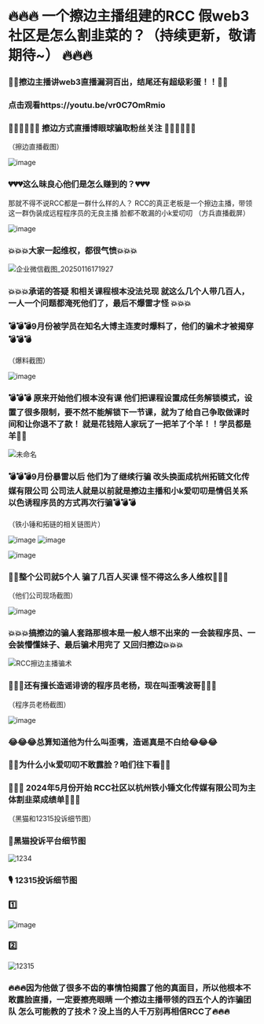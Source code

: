 # 🔥🔥🔥 一个擦边主播组建的RCC 假web3社区是怎么割韭菜的？（持续更新，敬请期待~） 🔥🔥🔥
### 👯‍♀️擦边主播讲web3直播漏洞百出，结尾还有超级彩蛋！！👯‍♀️
### 点击观看https://youtu.be/vr0C7OmRmio

### 💃🏽💃🏽💃🏽 擦边方式直播博眼球骗取粉丝关注 💃🏽💃🏽💃🏽
（擦边直播截图）

![image](https://github.com/user-attachments/assets/2bc5fe0f-c024-4879-8aa7-90554f53514e)


### 💔💔💔这么昧良心他们是怎么赚到的？💔💔💔
   那就不得不说RCC都是一群什么样的人？
RCC的真正老板是一个擦边主播，带领这一群伪装成远程程序员的无良主播
脸都不敢漏的小k爱叨叨
（方兵直播截屏）


![image](https://github.com/user-attachments/assets/a2cc15b3-a60d-4aa8-94c3-95ec62914031)


### 💥💥💥大家一起维权，都很气愤💥💥💥


![企业微信截图_20250116171927](https://github.com/user-attachments/assets/3aacc6c0-201b-4fbd-817a-1ad7c8fe43a0)


### 💥💥💥承诺的答疑 和相关课程根本没法兑现 就这么几个人带几百人，一人一个问题都淹死他们了，最后不爆雷才怪  💥💥💥
### 💣💣💣9月份被学员在知名大博主连麦时爆料了，他们的骗术才被揭穿 💣💣💣
（爆料截图）


![image](https://github.com/user-attachments/assets/5fa3cf2e-5624-4072-a31f-d16fd7442ad7)


### 💣💣💣 原来开始他们根本没有课  他们把课程设置成任务解锁模式，设置了很多限制，要不然不能解锁下一节课，就为了给自己争取做课时间和让你退不了款！ 就是花钱陪人家玩了一把羊了个羊！！学员都是羊🐑🐑   

![未命名](https://github.com/user-attachments/assets/4877d999-13ca-4af4-84e7-ba428cf2cacf)


### 💣💣💣9月份暴雷以后 他们为了继续行骗 改头换面成杭州拓链文化传媒有限公司 公司法人就是以前就是擦边主播和小k爱叨叨是情侣关系 以色诱程序员的方式再次行骗💣💣💣
（铁小锤和拓链的相关链图片）


![image](https://github.com/user-attachments/assets/5e2a26ee-ff05-4470-bffe-c104eb8b6bbd)
![image](https://github.com/user-attachments/assets/6b87babb-599c-4257-abb5-49f7b8a3970c)

![image](https://github.com/user-attachments/assets/a728dcd5-72f8-4bc2-80c7-bd399260dbc7)

### 🤡🤡整个公司就5个人 骗了几百人买课 怪不得这么多人维权🤡🤡🤡

（他们公司现场截图）

![image](https://github.com/user-attachments/assets/93741b09-bbbe-4935-b9be-79471e0eaf86)



### 💥💥💥搞擦边的骗人套路那根本是一般人想不出来的 一会装程序员、一会装懵懂妹子、最后骗术用完了 又回归擦边💥💥💥

![RCC擦边主播骗术](https://github.com/user-attachments/assets/96e1f64e-735c-45bb-9a01-831cb9f8b9c8)


### 🤡🤡🤡还有擅长造谣诽谤的程序员老杨，现在叫歪嘴波哥🤡🤡🤡
（程序员老杨截图）


![image](https://github.com/user-attachments/assets/67b20077-5119-4409-96d1-d56d652605f4)


### 😂😂😂总算知道他为什么叫歪嘴，造谣真是不白给😂😂😂


### 🤡🤡为什么小k爱叨叨不敢露脸？咱们往下看🤡🤡


### 🤥🤥🤥 2024年5月份开始 RCC社区以杭州铁小锤文化传媒有限公司为主体割韭菜成绩单🤥🤥🤥 
（黑猫和12315投诉细节图）

### :eagle:黑猫投诉平台细节图


![1234](https://github.com/user-attachments/assets/699e24a8-eb8d-48c5-8c75-143f495f8586)

### :studio_microphone:	12315投诉细节图

### :one:


![image](https://github.com/user-attachments/assets/bf251485-12cb-41d5-9f89-5be5cacbf9b4)

### :two:

![12315](https://github.com/user-attachments/assets/7b47a81a-5f95-478b-b070-eb5efb5c586a)






### 🔥🔥🔥因为他做了很多不齿的事情怕揭露了他的真面目，所以他根本不敢露脸直播，一定要擦亮眼睛  一个擦边主播带领的四五个人的诈骗团队 怎么可能教的了技术？没上当的人千万别再相信RCC了🔥🔥🔥


